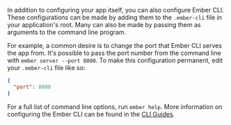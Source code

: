In addition to configuring your app itself, you can also configure Ember CLI.
These configurations can be made by adding them to the `.ember-cli` file in your application's root. Many can also be made by passing them as arguments to the command line program.

For example, a common desire is to change the port that Ember CLI serves the app from. It's possible to pass the port number from the command line with `ember server --port 8080`. To make this configuration permanent, edit your `.ember-cli` file like so:

```json
{
  "port": 8080
}
```

For a full list of command line options, run `ember help`.  More information on configuring the Ember CLI can be found in the [CLI Guides](https://cli.emberjs.com/release/appendix/configuration/).

